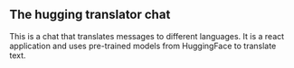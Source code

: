 ## The hugging translator chat

This is a chat that translates messages to different languages.
It is a react application and uses pre-trained models from HuggingFace to translate text.
